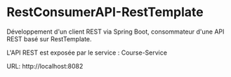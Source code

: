 # RestConsumerAPI-RestTemplate


Développement d'un client REST via Spring Boot, consommateur d'une API REST basé sur RestTemplate.

L'API REST est exposée par le service : Course-Service

URL: http://localhost:8082
  
